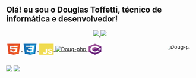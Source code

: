 ## Olá! eu sou o Douglas Toffetti, técnico de informática e desenvolvedor!

<div align="center">
  <a href="https://github.com/DouglasLimaToffetti">
  <img height="170em" src="https://github-readme-stats.vercel.app/api?username=DouglasLimaToffetti&show_icons=true&theme=radical&include_all_commits=true&count_private=true"/> 
  <img height="170em" src="https://github-readme-stats.vercel.app/api/top-langs/?username=DouglasLimaToffetti&layout=compact&langs_count=7&theme=radical"/>  
</div>
<div style="display: inline_block"><br>
  <img align="center" alt="Doug-HTML" height="30" width="40" src="https://raw.githubusercontent.com/devicons/devicon/master/icons/html5/html5-original.svg">
  <img align="center" alt="Doug-CSS" height="30" width="40" src="https://raw.githubusercontent.com/devicons/devicon/master/icons/css3/css3-original.svg">
  <img align="center" alt="Doug-Js" height="30" width="40" src="https://raw.githubusercontent.com/devicons/devicon/master/icons/javascript/javascript-plain.svg">
  <img align="center" alt="Doug-php" height="30" width="40" src="https://cdn.jsdelivr.net/gh/devicons/devicon/icons/php/php-original.svg" />
  <img align="center" alt="Rafa-Csharp" height="30" width="40" src="https://raw.githubusercontent.com/devicons/devicon/master/icons/csharp/csharp-original.svg">
  <img align="right" alt="Doug-pic" height="150" style="border-radius:50px;" src="https://cdn.discordapp.com/attachments/880580628574265375/940253362190954547/eu.png?width=676&height=676">
</div>
  
##
  
<div>
  <a href = "mailto:douglas.toffetti1@gmail.com"><img src="https://img.shields.io/badge/-Gmail-%23333?style=for-the-badge&logo=gmail&logoColor=white" target="_blank"></a>
  <a href="https://www.linkedin.com/in/douglas-lima-toffetti-57053b19a/" target="_blank"><img src="https://img.shields.io/badge/-LinkedIn-%230077B5?style=for-the-badge&logo=linkedin&logoColor=white" target="_blank"></a> 

  
</div>
